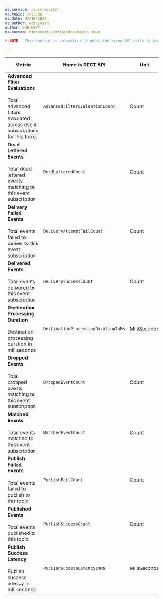 ```yaml
---
ms.service: azure-monitor
ms.topic: include
ms.date: 02/19/2024
ms.author: edbaynash
author: EdB-MSFT
ms.custom: Microsoft.EventGrid/domains, naam

# NOTE:  This content is automatically generated using API calls to Azure. Any edits made on these files will be overwritten in the next run of the script. 
 
---
```



|Metric|Name in REST API|Unit|Aggregation|Dimensions|Time Grains|DS Export|
|---|---|---|---|---|---|---|
|**Advanced Filter Evaluations**<br><br>Total advanced filters evaluated across event subscriptions for this topic. |`AdvancedFilterEvaluationCount` |Count |Total |`Topic`, `EventSubscriptionName`, `DomainEventSubscriptionName`|PT1M |Yes|
|**Dead Lettered Events**<br><br>Total dead lettered events matching to this event subscription |`DeadLetteredCount` |Count |Total |`Topic`, `EventSubscriptionName`, `DomainEventSubscriptionName`, `DeadLetterReason`|PT1M |Yes|
|**Delivery Failed Events**<br><br>Total events failed to deliver to this event subscription |`DeliveryAttemptFailCount` |Count |Total |`Topic`, `EventSubscriptionName`, `DomainEventSubscriptionName`, `Error`, `ErrorType`|PT1M |No|
|**Delivered Events**<br><br>Total events delivered to this event subscription |`DeliverySuccessCount` |Count |Total |`Topic`, `EventSubscriptionName`, `DomainEventSubscriptionName`|PT1M |Yes|
|**Destination Processing Duration**<br><br>Destination processing duration in milliseconds |`DestinationProcessingDurationInMs` |MilliSeconds |Average |`Topic`, `EventSubscriptionName`, `DomainEventSubscriptionName`|PT1M |No|
|**Dropped Events**<br><br>Total dropped events matching to this event subscription |`DroppedEventCount` |Count |Total |`Topic`, `EventSubscriptionName`, `DomainEventSubscriptionName`, `DropReason`|PT1M |Yes|
|**Matched Events**<br><br>Total events matched to this event subscription |`MatchedEventCount` |Count |Total |`Topic`, `EventSubscriptionName`, `DomainEventSubscriptionName`|PT1M |Yes|
|**Publish Failed Events**<br><br>Total events failed to publish to this topic |`PublishFailCount` |Count |Total |`Topic`, `ErrorType`, `Error`|PT1M |Yes|
|**Published Events**<br><br>Total events published to this topic |`PublishSuccessCount` |Count |Total |`Topic`|PT1M |Yes|
|**Publish Success Latency**<br><br>Publish success latency in milliseconds |`PublishSuccessLatencyInMs` |MilliSeconds |Total |\<none\>|PT1M |Yes|
